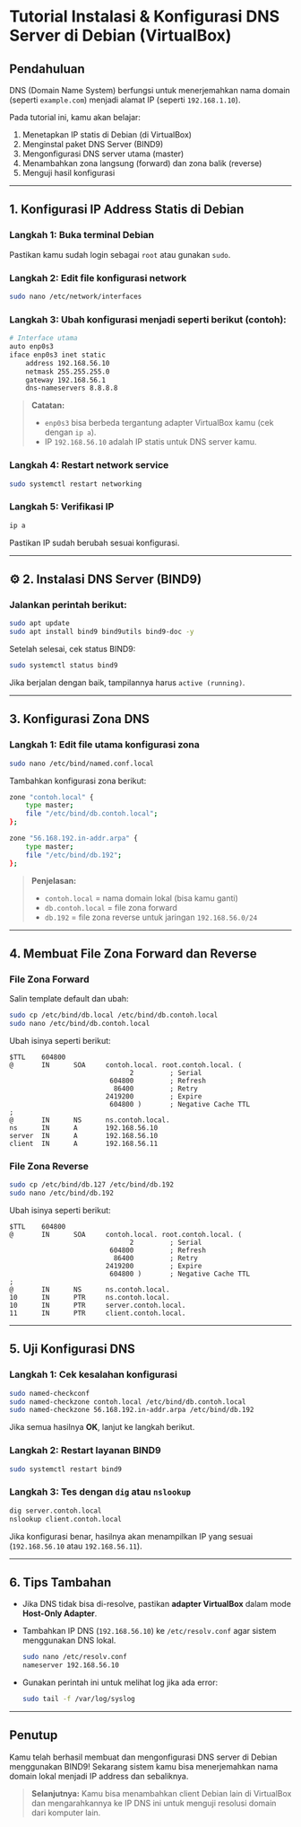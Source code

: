 # Tutorial Instalasi & Konfigurasi DNS Server di Debian (VirtualBox)

## Pendahuluan

DNS (Domain Name System) berfungsi untuk menerjemahkan nama domain (seperti `example.com`) menjadi alamat IP (seperti `192.168.1.10`).

Pada tutorial ini, kamu akan belajar:

1. Menetapkan IP statis di Debian (di VirtualBox)
2. Menginstal paket DNS Server (BIND9)
3. Mengonfigurasi DNS server utama (master)
4. Menambahkan zona langsung (forward) dan zona balik (reverse)
5. Menguji hasil konfigurasi

---

## 1. Konfigurasi IP Address Statis di Debian

### Langkah 1: Buka terminal Debian

Pastikan kamu sudah login sebagai `root` atau gunakan `sudo`.

### Langkah 2: Edit file konfigurasi network

```bash
sudo nano /etc/network/interfaces
```

### Langkah 3: Ubah konfigurasi menjadi seperti berikut (contoh):

```bash
# Interface utama
auto enp0s3
iface enp0s3 inet static
    address 192.168.56.10
    netmask 255.255.255.0
    gateway 192.168.56.1
    dns-nameservers 8.8.8.8
```

> **Catatan:**
>
> * `enp0s3` bisa berbeda tergantung adapter VirtualBox kamu (cek dengan `ip a`).
> * IP `192.168.56.10` adalah IP statis untuk DNS server kamu.

### Langkah 4: Restart network service

```bash
sudo systemctl restart networking
```

### Langkah 5: Verifikasi IP

```bash
ip a
```

Pastikan IP sudah berubah sesuai konfigurasi.

---

## ⚙️ 2. Instalasi DNS Server (BIND9)

### Jalankan perintah berikut:

```bash
sudo apt update
sudo apt install bind9 bind9utils bind9-doc -y
```

Setelah selesai, cek status BIND9:

```bash
sudo systemctl status bind9
```

Jika berjalan dengan baik, tampilannya harus `active (running)`.

---

## 3. Konfigurasi Zona DNS

### Langkah 1: Edit file utama konfigurasi zona

```bash
sudo nano /etc/bind/named.conf.local
```

Tambahkan konfigurasi zona berikut:

```bash
zone "contoh.local" {
    type master;
    file "/etc/bind/db.contoh.local";
};

zone "56.168.192.in-addr.arpa" {
    type master;
    file "/etc/bind/db.192";
};
```

> **Penjelasan:**
>
> * `contoh.local` = nama domain lokal (bisa kamu ganti)
> * `db.contoh.local` = file zona forward
> * `db.192` = file zona reverse untuk jaringan `192.168.56.0/24`

---

## 4. Membuat File Zona Forward dan Reverse

### File Zona Forward

Salin template default dan ubah:

```bash
sudo cp /etc/bind/db.local /etc/bind/db.contoh.local
sudo nano /etc/bind/db.contoh.local
```

Ubah isinya seperti berikut:

```dns
$TTL    604800
@       IN      SOA     contoh.local. root.contoh.local. (
                              2         ; Serial
                         604800         ; Refresh
                          86400         ; Retry
                        2419200         ; Expire
                         604800 )       ; Negative Cache TTL
;
@       IN      NS      ns.contoh.local.
ns      IN      A       192.168.56.10
server  IN      A       192.168.56.10
client  IN      A       192.168.56.11
```

### File Zona Reverse

```bash
sudo cp /etc/bind/db.127 /etc/bind/db.192
sudo nano /etc/bind/db.192
```

Ubah isinya seperti berikut:

```dns
$TTL    604800
@       IN      SOA     contoh.local. root.contoh.local. (
                              2         ; Serial
                         604800         ; Refresh
                          86400         ; Retry
                        2419200         ; Expire
                         604800 )       ; Negative Cache TTL
;
@       IN      NS      ns.contoh.local.
10      IN      PTR     ns.contoh.local.
10      IN      PTR     server.contoh.local.
11      IN      PTR     client.contoh.local.
```

---

## 5. Uji Konfigurasi DNS

### Langkah 1: Cek kesalahan konfigurasi

```bash
sudo named-checkconf
sudo named-checkzone contoh.local /etc/bind/db.contoh.local
sudo named-checkzone 56.168.192.in-addr.arpa /etc/bind/db.192
```

Jika semua hasilnya **OK**, lanjut ke langkah berikut.

### Langkah 2: Restart layanan BIND9

```bash
sudo systemctl restart bind9
```

### Langkah 3: Tes dengan `dig` atau `nslookup`

```bash
dig server.contoh.local
nslookup client.contoh.local
```

Jika konfigurasi benar, hasilnya akan menampilkan IP yang sesuai (`192.168.56.10` atau `192.168.56.11`).

---

## 6. Tips Tambahan

* Jika DNS tidak bisa di-resolve, pastikan **adapter VirtualBox** dalam mode **Host-Only Adapter**.
* Tambahkan IP DNS (`192.168.56.10`) ke `/etc/resolv.conf` agar sistem menggunakan DNS lokal.

  ```bash
  sudo nano /etc/resolv.conf
  nameserver 192.168.56.10
  ```
* Gunakan perintah ini untuk melihat log jika ada error:

  ```bash
  sudo tail -f /var/log/syslog
  ```

---

## Penutup

Kamu telah berhasil membuat dan mengonfigurasi DNS server di Debian menggunakan BIND9! Sekarang sistem kamu bisa menerjemahkan nama domain lokal menjadi IP address dan sebaliknya.

> **Selanjutnya:** Kamu bisa menambahkan client Debian lain di VirtualBox dan mengarahkannya ke IP DNS ini untuk menguji resolusi domain dari komputer lain.
